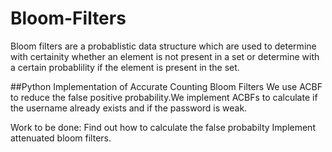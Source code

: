 # Bloom-Filters

Bloom filters are a probablistic data structure which are used to determine with certainity whether an element is not present in a set or determine with a certain probablility if the element is present in the set.

##Python Implementation of Accurate Counting Bloom Filters
We use ACBF to reduce the false positive probability.We implement ACBFs to calculate if the username already exists and if the password is weak.


Work to be done:
Find out how to calculate the false probabilty
Implement attenuated bloom filters.
